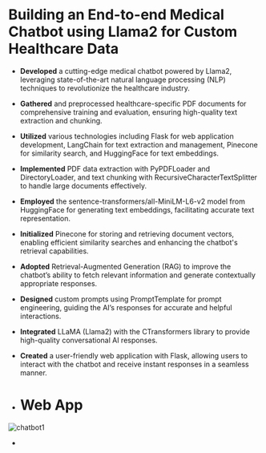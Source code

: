 # Building an End-to-end Medical Chatbot using Llama2 for Custom Healthcare Data 

- **Developed** a cutting-edge medical chatbot powered by Llama2, leveraging state-of-the-art natural language processing (NLP) techniques to revolutionize the healthcare industry.
- **Gathered** and preprocessed healthcare-specific PDF documents for comprehensive training and evaluation, ensuring high-quality text extraction and chunking.
- **Utilized** various technologies including Flask for web application development, LangChain for text extraction and management, Pinecone for similarity search, and HuggingFace for text embeddings.
- **Implemented** PDF data extraction with PyPDFLoader and DirectoryLoader, and text chunking with RecursiveCharacterTextSplitter to handle large documents effectively.
- **Employed** the sentence-transformers/all-MiniLM-L6-v2 model from HuggingFace for generating text embeddings, facilitating accurate text representation.
- **Initialized** Pinecone for storing and retrieving document vectors, enabling efficient similarity searches and enhancing the chatbot's retrieval capabilities.
- **Adopted** Retrieval-Augmented Generation (RAG) to improve the chatbot’s ability to fetch relevant information and generate contextually appropriate responses.
- **Designed** custom prompts using PromptTemplate for prompt engineering, guiding the AI’s responses for accurate and helpful interactions.
- **Integrated** LLaMA (Llama2) with the CTransformers library to provide high-quality conversational AI responses.
- **Created** a user-friendly web application with Flask, allowing users to interact with the chatbot and receive instant responses in a seamless manner.

- # Web App
![chatbot1](https://github.com/Bharathkumar-ms/Medical-Chatbot-using-Llama2/assets/96257624/e674e989-b8e4-4767-b0fd-f838dc427349)

- 

